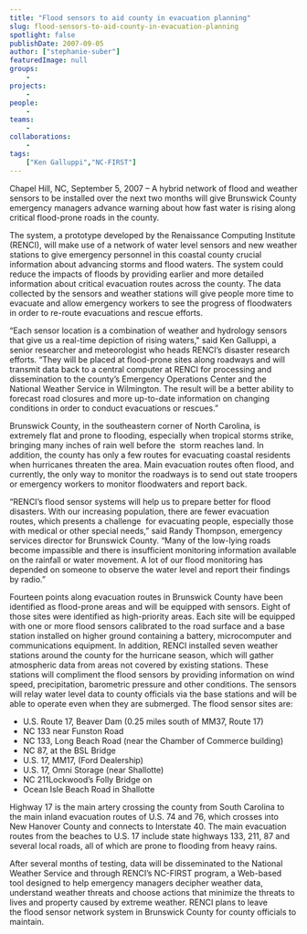 ```yaml
---
title: "Flood sensors to aid county in evacuation planning"
slug: flood-sensors-to-aid-county-in-evacuation-planning
spotlight: false
publishDate: 2007-09-05
author: ["stephanie-suber"]
featuredImage: null
groups:
    - 
projects:
    - 
people:
    - 
teams: 
    - 
collaborations:
    - 
tags:
    ["Ken Galluppi","NC-FIRST"]
---
```

Chapel Hill, NC, September 5, 2007 – A hybrid network of flood and weather sensors to be installed over the next two months will give Brunswick County emergency managers advance warning about how fast water is rising along critical flood-prone roads in the county.

<!--more-->

The system, a prototype developed by the Renaissance Computing Institute (RENCI), will make use of a network of water level sensors and new weather stations to give emergency personnel in this coastal county crucial information about advancing storms and flood waters. The system could reduce the impacts of floods by providing earlier and more detailed information about critical evacuation routes across the county. The data collected by the sensors and weather stations will give people more time to evacuate and allow emergency workers to see the progress of floodwaters in order to re-route evacuations and rescue efforts.

“Each sensor location is a combination of weather and hydrology sensors that give us a real-time depiction of rising waters," said Ken Galluppi, a senior researcher and meteorologist who heads RENCI’s disaster research efforts. “They will be placed at flood-prone sites along roadways and will transmit data back to a central computer at RENCI for processing and dissemination to the county’s Emergency Operations Center and the National Weather Service in Wilmington. The result will be a better ability to forecast road closures and more up-to-date information on changing conditions in order to conduct evacuations or rescues.”

Brunswick County, in the southeastern corner of North Carolina, is extremely flat and prone to flooding, especially when tropical storms strike, bringing many inches of rain well before the  storm reaches land. In addition, the county has only a few routes for evacuating coastal residents when hurricanes threaten the area. Main evacuation routes often flood, and currently, the only way to monitor the roadways is to send out state troopers or emergency workers to monitor floodwaters and report back.

“RENCI’s flood sensor systems will help us to prepare better for flood disasters. With our increasing population, there are fewer evacuation routes, which presents a challenge  for evacuating people, especially those with medical or other special needs,” said Randy Thompson, emergency services director for Brunswick County. “Many of the low-lying roads become impassible and there is insufficient monitoring information available on the rainfall or water movement. A lot of our flood monitoring has depended on someone to observe the water level and report their findings by radio.”

Fourteen points along evacuation routes in Brunswick County have been identified as flood-prone areas and will be equipped with sensors. Eight of those sites were identified as high-priority areas. Each site will be equipped with one or more flood sensors calibrated to the road surface and a base station installed on higher ground containing a battery, microcomputer and communications equipment.
In addition, RENCI installed seven weather stations around the county for the hurricane season, which will gather atmospheric data from areas not covered by existing stations. These stations will compliment the flood sensors by providing information on wind speed, precipitation, barometric pressure and other conditions. The sensors will relay water level data to county officials via the base stations and will be able to operate even when they are submerged. The flood sensor sites are:
<ul type="disc">
	<li>U.S. Route 17, Beaver Dam (0.25 miles south of MM37, Route 17)</li>
	<li>NC 133 near Funston Road</li>
	<li>NC 133, Long Beach Road (near the Chamber of Commerce building)</li>
	<li>NC 87, at the BSL Bridge</li>
	<li>U.S. 17, MM17, (Ford Dealership)</li>
	<li>U.S. 17, Omni Storage (near Shallotte)</li>
	<li>NC 211Lockwood’s Folly Bridge on</li>
	<li>Ocean Isle Beach Road in Shallotte</li>
</ul>
Highway 17 is the main artery crossing the county from South Carolina to the main inland evacuation routes of U.S. 74 and 76, which crosses into New Hanover County and connects to Interstate 40. The main evacuation routes from the beaches to U.S. 17 include state highways 133, 211, 87 and several local roads, all of which are prone to flooding from heavy rains.

After several months of testing, data will be disseminated to the National Weather Service and through RENCI’s NC-FIRST program, a Web-based tool designed to help emergency managers decipher weather data, understand weather threats and choose actions that minimize the threats to lives and property caused by extreme weather. RENCI plans to leave the flood sensor network system in Brunswick County for county officials to maintain.

